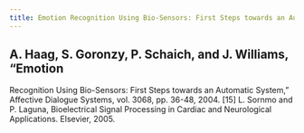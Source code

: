 ```yaml
---
title: Emotion Recognition Using Bio-Sensors: First Steps towards an Automatic System
---
```


## A. Haag, S. Goronzy, P. Schaich, and J. Williams, “Emotion
Recognition Using Bio-Sensors: First Steps towards an Automatic
System,” Affective Dialogue Systems, vol. 3068, pp. 36-48, 2004.
[15] L. Sornmo and P. Laguna, Bioelectrical Signal Processing in Cardiac
and Neurological Applications. Elsevier, 2005.